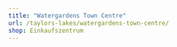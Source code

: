 ```yaml
---
title: "Watergardens Town Centre"
url: /taylors-lakes/watergardens-town-centre/
shop: Einkaufszentrum
---
```

